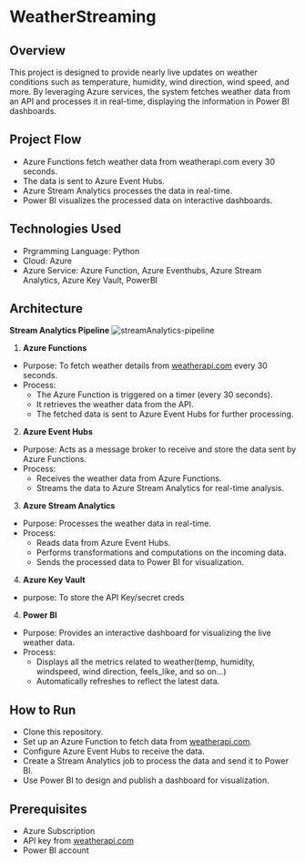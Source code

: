 # WeatherStreaming

## Overview
This project is designed to provide nearly live updates on weather conditions such as temperature, humidity, wind direction, wind speed, and more. By leveraging Azure services, the system fetches weather data from an API and processes it in real-time, displaying the information in Power BI dashboards.

## Project Flow
- Azure Functions fetch weather data from weatherapi.com every 30 seconds.
- The data is sent to Azure Event Hubs.
- Azure Stream Analytics processes the data in real-time.
- Power BI visualizes the processed data on interactive dashboards.

## Technologies Used
- Prgramming Language: Python
- Cloud: Azure
- Azure Service: Azure Function, Azure Eventhubs, Azure Stream Analytics, Azure Key Vault, PowerBI

## Architecture

**Stream Analytics Pipeline**
![streamAnalytics-pipeline](https://github.com/user-attachments/assets/886625f9-f1ba-4bbd-bee5-f9eb4600632b)

1. **Azure Functions**
  - Purpose: To fetch weather details from [weatherapi.com](https://www.weatherapi.com/) every 30 seconds.
  - Process:
      - The Azure Function is triggered on a timer (every 30 seconds).
      - It retrieves the weather data from the API.
      - The fetched data is sent to Azure Event Hubs for further processing.

2. **Azure Event Hubs**
  - Purpose: Acts as a message broker to receive and store the data sent by Azure Functions.
  - Process:
      - Receives the weather data from Azure Functions.
      - Streams the data to Azure Stream Analytics for real-time analysis.

3. **Azure Stream Analytics**
  - Purpose: Processes the weather data in real-time.
  - Process:
      - Reads data from Azure Event Hubs.
      - Performs transformations and computations on the incoming data.
      - Sends the processed data to Power BI for visualization.
        
4. **Azure Key Vault**
- purpose: To store the API Key/secret creds
        
4. **Power BI**
  - Purpose: Provides an interactive dashboard for visualizing the live weather data.
  - Process:
      - Displays all the metrics related to weather(temp, humidity, windspeed, wind direction, feels_like, and so on...)
      - Automatically refreshes to reflect the latest data.

## How to Run
- Clone this repository.
- Set up an Azure Function to fetch data from [weatherapi.com](https://www.weatherapi.com/).
- Configure Azure Event Hubs to receive the data.
- Create a Stream Analytics job to process the data and send it to Power BI.
- Use Power BI to design and publish a dashboard for visualization.

## Prerequisites
- Azure Subscription
- API key from [weatherapi.com](https://www.weatherapi.com/)
- Power BI account

